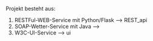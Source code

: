 Projekt besteht aus:
1. RESTFul-WEB-Service mit Python/Flask 	--> REST_api
2. SOAP-Wetter-Service mit Java 			--> 
3. W3C-UI-Service							--> ui